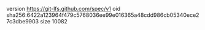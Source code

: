 version https://git-lfs.github.com/spec/v1
oid sha256:6422a123964f479c5768036ee99e016365a48cdd986cb05340ece27c3dbe9903
size 10082
